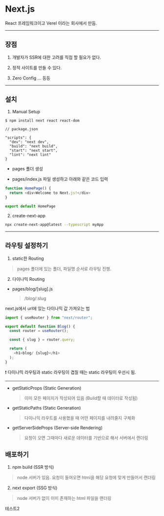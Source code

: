 # Next.js

React 프레임워크이고 Verel 이라는 회사에서 만듬.

***

## 장점

1. 개발자가 SSR에 대한 고려를 직접 할 필요가 없다.

2. 정적 사이트를 만들 수 있다.

3. Zero Config ... 등등

***

## 설치

1. Manual Setup

```bash
$ npm install next react react-dom
```

```
// package.json

"scripts": {
  "dev": "next dev",
  "build": "next build",
  "start": "next start",
  "lint": "next lint"
}
```

- pages 폴더 생성

- pages/index.js 파일 생성하고 아래와 같은 코드 입력

```Javascript
function HomePage() {
  return <div>Welcome to Next.js!</div>
}

export default HomePage
```

2. create-next-app

```bash
npx create-next-app@latest --typescript myApp
```

***

## 라우팅 설정하기

1. static한 Routing

> pages 폴더에 있는 폴더, 파일명 순서로 라우팅 진행.

2. 다이나믹 Routing

- pages/blog/[slug].js

  > /blog/:slug


next.js에서 url에 있는 다이나믹 값 가져오는 법

```Javascript
import { useRouter } from "next/router";

export default function Blog() {
  const router = useRouter();

  const { slug } = router.query;

  return (
    <h1>blog/ {slug}</h1>
  );
}
```


❗️ 다이나믹 라우팅과 static 라우팅이 겹칠 때는 static 라우팅이 우선시 됨.

***

- getStaticProps (Static Generation)

  > 이미 모든 페이지가 작성되어 있음 (Build할 때 데이터로 작성됨)

- getStaticPaths (Static Generation)

  > 다이나믹 라우트를 사용했을 때 어떤 페이지를 내려줄지 구체화  

- getServerSideProps (Server-side Rendering)

  > 요청이 오면 그때마다 새로운 데이터를 기반으로 해서 서버에서 랜더링


## 배포하기

1. npm build (SSR 방식)

  > node 서버가 있음. 요청이 들어오면 html을 해당 요청에 맞게 만들어서 랜더링

2. next export (SSG 방식)

  > node 서버가 없이 이미 존재하는 html 파일을 랜더링  

테스트2
